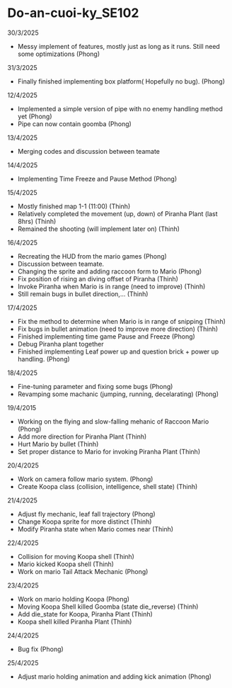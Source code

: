 # Do-an-cuoi-ky_SE102

30/3/2025
- Messy implement of features, mostly just as long as it runs. Still need some optimizations (Phong)

31/3/2025
- Finally finished implementing box platform( Hopefully no bug). (Phong)

12/4/2025
- Implemented a simple version of pipe with no enemy handling method yet (Phong)
- Pipe can now contain goomba (Phong)

13/4/2025
- Merging codes and discussion between teamate

14/4/2025
- Implementing Time Freeze and Pause Method (Phong)

15/4/2025
- Mostly finished map 1-1 (11:00) (Thinh)
- Relatively completed the movement (up, down) of Piranha Plant (last 8hrs) (Thinh)
- Remained the shooting (will implement later on) (Thinh)

16/4/2025
- Recreating the HUD from the mario games (Phong)
- Discussion between teamate.
- Changing the sprite and adding raccoon form to Mario (Phong)
- Fix position of rising an diving offset of Piranha (Thinh)
- Invoke Piranha when Mario is in range (need to improve) (Thinh)
- Still remain bugs in bullet direction,... (Thinh)

17/4/2025
- Fix the method to determine when Mario is in range of snipping (Thinh)
- Fix bugs in bullet animation (need to improve more direction) (Thinh)
- Finished implementing time game Pause and Freeze (Phong)
- Debug Piranha plant together
- Finished implementing Leaf power up and question brick + power up handling. (Phong)

18/4/2025
- Fine-tuning parameter and fixing some bugs (Phong)
- Revamping some machanic (jumping, running, decelarating) (Phong)

19/4/2015
- Working on the flying and slow-falling mehanic of Raccoon Mario (Phong)
- Add more direction for Piranha Plant (Thinh)
- Hurt Mario by bullet (Thinh)
- Set proper distance to Mario for invoking Piranha Plant (Thinh)

20/4/2025
- Work on camera follow mario system. (Phong)
- Create Koopa class (collision, intelligence, shell state) (Thinh)

21/4/2025
- Adjust fly mechanic, leaf fall trajectory (Phong)
- Change Koopa sprite for more distinct (Thinh)
- Modify Piranha state when Mario comes near (Thinh)

22/4/2025
- Collision for moving Koopa shell (Thinh)
- Mario kicked Koopa shell (Thinh)
- Work on mario Tail Attack Mechanic (Phong)

23/4/2025
- Work on mario holding Koopa (Phong)
- Moving Koopa Shell killed Goomba (state die_reverse) (Thinh)
- Add die_state for Koopa, Piranha Plant (Thinh)
- Koopa shell killed Piranha Plant (Thinh)

24/4/2025
- Bug fix (Phong)

25/4/2025
- Adjust mario holding animation and adding kick animation (Phong)
